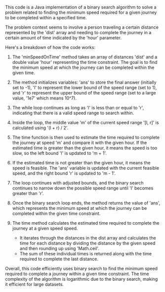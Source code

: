 ​This code is a Java implementation of a binary search algorithm to solve a problem related to finding the minimum speed required for a given journey to be 
completed within a specified time.

The problem context seems to involve a person traveling a certain distance represented by the 'dist' array and needing to complete the journey in a certain amount 
of time indicated by the 'hour' parameter.

Here's a breakdown of how the code works:

1. The 'minSpeedOnTime' method takes an array of distances 'dist' and a double value 'hour' representing the time constraint. The goal is to find the minimum speed 
    at which the journey can be completed within the given time.

2. The method initializes variables: 'ans' to store the final answer (initially set to -1), 'l' to represent the lower bound of the speed range (set to 1), and 'r' 
    to represent the upper bound of the speed range (set to a large value, '1e7' which means 10^7).

3. The while loop continues as long as 'l' is less than or equal to 'r', indicating that there is a valid speed range to search within.

4. Inside the loop, the middle value 'm' of the current speed range '[l, r]' is calculated using '(l + r) / 2'.

5. The time function is then used to estimate the time required to complete the journey at speed 'm' and compare it with the given hour. If the estimated time is 
    greater than the given hour, it means the speed is too slow, so the left bound 'l' is updated to 'm + 1'.

6. If the estimated time is not greater than the given hour, it means the speed is feasible. The 'ans' variable is updated with the current feasible speed, and the 
    right bound 'r' is updated to 'm - 1'.

7. The loop continues with adjusted bounds, and the binary search continues to narrow down the possible speed range until 'l' becomes greater than 'r'.

8. Once the binary search loop ends, the method returns the value of 'ans', which represents the minimum speed at which the journey can be completed within the 
    given time constraint.

9. The time method calculates the estimated time required to complete the journey at a given speed speed.
    - It iterates through the distances in the dist array and calculates the time for each distance by dividing the distance by the given speed and then rounding 
      up using 'Math.ceil'.
    - The sum of these individual times is returned along with the time required to complete the last distance.
  

Overall, this code efficiently uses binary search to find the minimum speed required to complete a journey within a given time constraint. The time complexity of 
the algorithm is logarithmic due to the binary search, making it efficient for large datasets.
